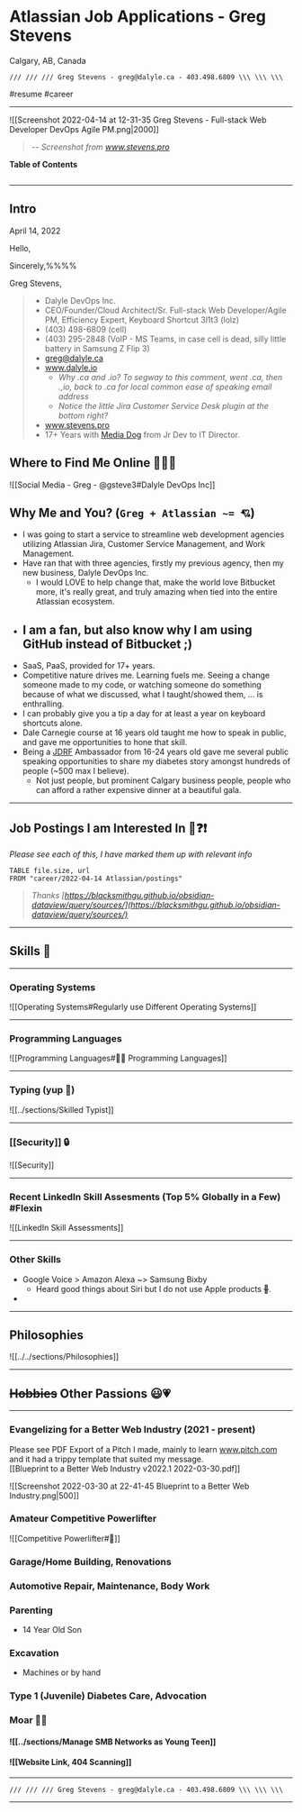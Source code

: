 # Atlassian Job Applications - Greg Stevens
Calgary, AB, Canada

```
/// /// /// Greg Stevens - greg@dalyle.ca - 403.498.6809 \\\ \\\ \\\
```
#resume #career

---



![[Screenshot 2022-04-14 at 12-31-35 Greg Stevens - Full-stack Web Developer DevOps Agile PM.png|2000]]
> -- *Screenshot from www.stevens.pro*

**Table of Contents**
```toc
```

---
## Intro

April 14, 2022

Hello,


Sincerely,%%%%

Greg Stevens,
  

> - Dalyle DevOps Inc.  
> - CEO/Founder/Cloud Architect/Sr. Full-stack Web Developer/Agile PM, Efficiency Expert, Keyboard Shortcut 3l1t3 (lolz)
> - (403) 498-6809 (cell)  
> - (403) 295-2848 (VoIP - MS Teams, in case cell is dead, silly little battery in Samsung Z Flip 3)  
> - greg@dalyle.ca 
> - www.dalyle.io
> 	- *Why .ca and .io? To segway to this comment, went .ca, then .,io, back to .ca for local common ease of speaking email address*
> 	- *Notice the little Jira Customer Service Desk plugin at the bottom right?*
> - www.stevens.pro
> - 17+ Years with [Media Dog](https://www.mediadog.ca/) from Jr Dev to IT Director.

## Where to Find Me Online 🔎🌐🔗
![[Social Media - Greg - @gsteve3#Dalyle DevOps Inc]]


## Why Me and You? (`Greg + Atlassian ~= 💘`)

- I was going to start a service to streamline web development agencies utilizing Atlassian Jira, Customer Service Management, and Work Management.
- Have ran that with three agencies, firstly my previous agency, then my new business, Dalyle DevOps Inc.
	- I would LOVE to help change that, make the world love Bitbucket more, it's really great, and truly amazing when tied into the entire Atlassian ecosystem.
- I am a fan, but also know why I am using GitHub instead of Bitbucket ;) 
	- 
- SaaS, PaaS, provided for 17+ years.
- Competitive nature drives me. Learning fuels me. Seeing a change someone made to my code, or watching someone do something because of what we discussed, what I taught/showed them, ... is enthralling.
- I can probably give you a tip a day for at least a year on keyboard shortcuts alone.
- Dale Carnegie course at 16 years old taught me how to speak in public, and gave me opportunities to hone that skill.
- Being a [JDRF](https://www.jdrf.ca) Ambassador from 16-24 years old gave me several public speaking opportunities to share my diabetes story amongst hundreds of people (~500 max I believe).
	- Not just people, but prominent Calgary business people, people who can afford a rather expensive dinner at a beautiful gala.


---
## Job Postings I am Interested In 💖❓❗

*Please see each of this, I have marked them up with relevant info*

```dataview
TABLE file.size, url
FROM "career/2022-04-14 Atlassian/postings"
```

> *Thanks [https://blacksmithgu.github.io/obsidian-dataview/query/sources/](https://blacksmithgu.github.io/obsidian-dataview/query/sources/)*

---
## Skills 💪

---
### Operating Systems
![[Operating Systems#Regularly use Different Operating Systems]]


---
### Programming Languages
![[Programming Languages#👩‍💻 Programming Languages]]


---
### Typing (yup 🙉)
![[../sections/Skilled Typist]]


---
### [[Security]] 🔒
![[Security]]


---
### Recent LinkedIn Skill Assesments (Top 5% Globally in a Few) #Flexin
![[LinkedIn Skill Assessments]]


---
### Other Skills
- Google Voice > Amazon Alexa ~> Samsung Bixby
	- Heard good things about Siri but I do not use Apple products ~~🍎~~.
- 

---
## Philosophies
![[../../sections/Philosophies]]


---
## ~~Hobbies~~ Other Passions 😃💗


---
### Evangelizing for a Better Web Industry (2021 - present)

Please see PDF Export of a Pitch I made, mainly to learn www.pitch.com and it had a trippy template that suited my message.  
[[Blueprint to a Better Web Industry v2022.1 2022-03-30.pdf]]

![[Screenshot 2022-03-30 at 22-41-45 Blueprint to a Better Web Industry.png|500]]

### Amateur Competitive Powerlifter
![[Competitive Powerlifter#💪]]

### Garage/Home Building, Renovations

### Automotive Repair, Maintenance, Body Work

### Parenting
- 14 Year Old Son

### Excavation
- Machines or by hand

### Type 1 (Juvenile) Diabetes Care, Advocation


### Moar 🐱‍🐉

#### ![[../sections/Manage SMB Networks as Young Teen]]
#### ![[Website Link, 404 Scanning]]




---
```
/// /// /// Greg Stevens - greg@dalyle.ca - 403.498.6809 \\\ \\\ \\\
```
---